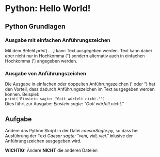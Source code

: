 # Python: Hello World!

## Python Grundlagen

### Ausgabe mit einfachen Anführungszeichen
Mit dem Befehl *print( ... )* kann Text ausgegeben werden. Text kann dabei aber nicht nur in Hochkomma (") sondern alternativ auch in einfachen Hochkomma (') angegeben werden.

### Ausgabe von Anführungszeichen
Die Ausgabe in einfachen oder doppelten Anführungszeichen (' oder ") hat den Vorteil, dass dadurch Anführungszeichen im Text ausgegeben werden können. Beispiel:  
`print('Einstein sagte: "Gott würfelt nicht."')`  
Dies führt zur Ausgabe: *Einstein sagte: "Gott würfelt nicht."*

## Aufgabe
Ändere das Python Skript in der Datei *caesarSagte.py*, so dass bei Ausführung der Text *Caesar sagte: "veni, vidi, vici."* inlusive der Anführungszeichen ausgegeben wird.  

**WICHTIG:** Ändere **NICHT** die anderen Dateien
